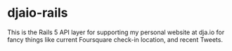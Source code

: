 # djaio-rails

This is the Rails 5 API layer for supporting my personal website at dja.io for fancy things like current Foursquare check-in location, and recent Tweets.
